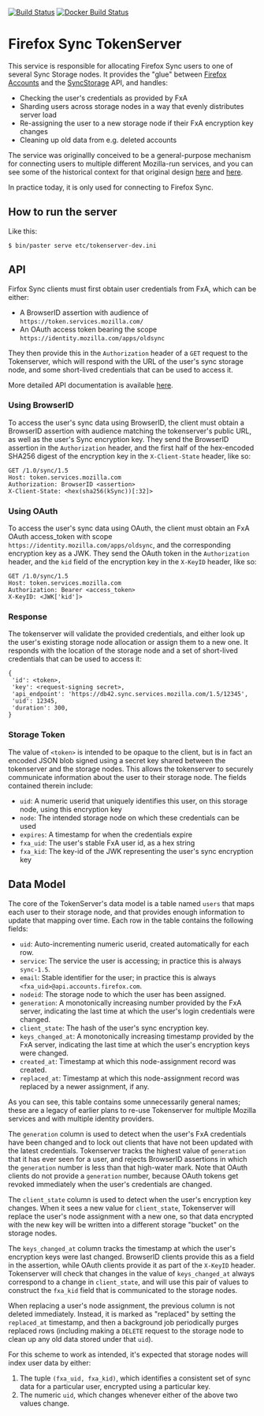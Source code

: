 [![Build Status](https://travis-ci.org/mozilla-services/tokenserver.png?branch=master)](https://travis-ci.org/mozilla-services/tokenserver)
[![Docker Build Status](https://circleci.com/gh/mozilla-services/tokenserver/tree/master.svg?style=shield&circle-token=0fdb6d8d80e18f180132ea25cf9f75a38828591a)](https://circleci.com/gh/mozilla-services/tokenserver)

# Firefox Sync TokenServer

This service is responsible for allocating Firefox Sync users to one of several Sync Storage nodes.
It provides the "glue" between [Firefox Accounts](https://github.com/mozilla/fxa/) and the
[SyncStorage](https://github.com/mozilla-services/server-syncstorage) API, and handles:

* Checking the user's credentials as provided by FxA
* Sharding users across storage nodes in a way that evenly distributes server load
* Re-assigning the user to a new storage node if their FxA encryption key changes
* Cleaning up old data from e.g. deleted accounts

The service was originallly conceived to be a general-purpose mechanism for connecting users
to multiple different Mozilla-run services, and you can see some of the historical context
for that original design [here](https://wiki.mozilla.org/Services/Sagrada/TokenServer)
and [here](https://mozilla-services.readthedocs.io/en/latest/token/index.html).

In practice today, it is only used for connecting to Firefox Sync.

## How to run the server

Like this:

    $ bin/paster serve etc/tokenserver-dev.ini

## API

Firfox Sync clients must first obtain user credentials from FxA, which can be either:

* A BrowserID assertion with audience of `https://token.services.mozilla.com/`
* An OAuth access token bearing the scope `https://identity.mozilla.com/apps/oldsync`

They then provide this in the `Authorization` header of a `GET` request to the Tokenserver,
which will respond with the URL of the user's sync storage node, and some short-lived credentials
that can be used to access it.

More detailed API documentation is available [here](https://mozilla-services.readthedocs.io/en/latest/token/apis.html).

### Using BrowserID

To access the user's sync data using BrowserID, the client must obtain a BrowserID assertion
with audience matching the tokenserver's public URL, as well as the user's Sync encryption key.
They send the BrowserID assertion in the `Authorization` header, and the first half of the
hex-encoded SHA256 digest of the encryption key in the `X-Client-State` header, like so:

```
GET /1.0/sync/1.5
Host: token.services.mozilla.com
Authorization: BrowserID <assertion>
X-Client-State: <hex(sha256(kSync))[:32]>
```

### Using OAuth

To access the user's sync data using OAuth, the client must obtain an FxA OAuth access_token
with scope `https://identity.mozilla.com/apps/oldsync`, and the corresponding encryption key
as a JWK. They send the OAuth token in the `Authorization` header, and the `kid` field of the
encryption key in the `X-KeyID` header, like so:

```
GET /1.0/sync/1.5
Host: token.services.mozilla.com
Authorization: Bearer <access_token>
X-KeyID: <JWK['kid']>
```

### Response

The tokenserver will validate the provided credentials, and either look up the user's existing
storage node allocation or assign them to a new one.  It responds with the location of the
storage node and a set of short-lived credentials that can be used to access it:

```
{
 'id': <token>,
 'key': <request-signing secret>,
 'api_endpoint': 'https://db42.sync.services.mozilla.com/1.5/12345',
 'uid': 12345,
 'duration': 300,
}
```

### Storage Token

The value of `<token>` is intended to be opaque to the client, but is in fact an encoded JSON blob
signed using a secret key shared between the tokenserver and the storage nodes.  This allows
the tokenserver to securely communicate information about the user to their storage node.
The fields contained therein include:

* `uid`: A numeric userid that uniquely identifies this user, on this storage node, using this encryption key
* `node`: The intended storage node on which these credentials can be used
* `expires`: A timestamp for when the credentials expire
* `fxa_uid`: The user's stable FxA user id, as a hex string
* `fxa_kid`: The key-id of the JWK representing the user's sync encryption key

## Data Model

The core of the TokenServer's data model is a table named `users` that maps each user to their storage
node, and that provides enough information to update that mapping over time.  Each row in the table
contains the following fields:

* `uid`: Auto-incrementing numeric userid, created automatically for each row.
* `service`: The service the user is accessing; in practice this is always `sync-1.5`.
* `email`: Stable identifier for the user; in practice this is always `<fxa_uid>@api.accounts.firefox.com`.
* `nodeid`: The storage node to which the user has been assigned.
* `generation`: A monotonically increasing number provided by the FxA server, indicating
                the last time at which the user's login credentials were changed.
* `client_state`: The hash of the user's sync encryption key.
* `keys_changed_at`: A monotonically increasing timestamp provided by the FxA server, indicating
                     the last time at which the user's encryption keys were changed.
* `created_at`: Timestamp at which this node-assignment record was created.
* `replaced_at`: Timestamp at which this node-assignment record was replaced by a newer assignment, if any.

As you can see, this table contains some unnecessarily general names; these are a legacy of earlier plans
to re-use Tokenserver for multiple Mozilla services and with multiple identity providers.

The `generation` column is used to detect when the user's FxA credentials have been changed
and to lock out clients that have not been updated with the latest credentials.
Tokenserver tracks the highest value of `generation` that it has ever seen for a user,
and rejects BrowserID assertions in which the `generation` number is less than that high-water mark.
Note that OAuth clients do not provide a `generation` number, because OAuth tokens get
revoked immediately when the user's credentials are changed.

The `client_state` column is used to detect when the user's encryption key changes.
When it sees a new value for `client_state`, Tokenserver will replace the user's node assignment
with a new one, so that data encrypted with the new key will be written into a different
storage "bucket" on the storage nodes.

The `keys_changed_at` column tracks the timestamp at which the user's encryption keys were
last changed. BrowserID clients provide this as a field in the assertion, while OAuth clients
provide it as part of the `X-KeyID` header. Tokenserver will check that changes in the value
of `keys_changed_at` always correspond to a change in `client_state`, and will use this pair of
values to construct the `fxa_kid` field that is communicated to the storage nodes.

When replacing a user's node assignment, the previous column is not deleted immediately.
Instead, it is marked as "replaced" by setting the `replaced_at` timestamp, and then a background
job periodically purges replaced rows (including making a `DELETE` request to the storage node
to clean up any old data stored under that `uid`).

For this scheme to work as intended, it's expected that storage nodes will index user data by either:

1. The tuple `(fxa_uid, fxa_kid)`, which identifies a consistent set of sync data for a particular
   user, encrypted using a particular key.
2. The numeric `uid`, which changes whenever either of the above two values change.
